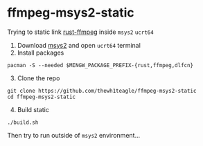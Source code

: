 # ffmpeg-msys2-static

Trying to static link [rust-ffmpeg](https://github.com/zmwangx/rust-ffmpeg) inside `msys2` `ucrt64`

1. Download [msys2](https://www.msys2.org/) and open `ucrt64` terminal
2. Install packages
```
pacman -S --needed $MINGW_PACKAGE_PREFIX-{rust,ffmpeg,dlfcn}
``` 
3. Clone the repo
```
git clone https://github.com/thewh1teagle/ffmpeg-msys2-static
cd ffmpeg-msys2-static
``` 
4. Build static
```
./build.sh
```
Then try to run outside of `msys2` environment...